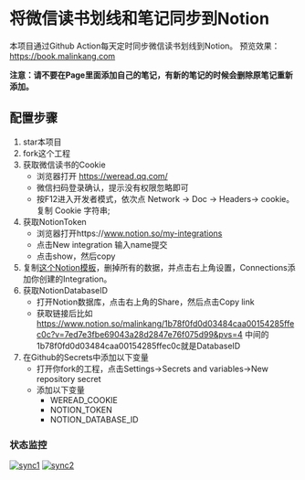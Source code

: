 # 将微信读书划线和笔记同步到Notion
本项目通过Github Action每天定时同步微信读书划线到Notion。
预览效果：https://book.malinkang.com

**注意：请不要在Page里面添加自己的笔记，有新的笔记的时候会删除原笔记重新添加。**

## 配置步骤
1. star本项目
2. fork这个工程
3. 获取微信读书的Cookie
    * 浏览器打开 https://weread.qq.com/
    * 微信扫码登录确认，提示没有权限忽略即可
    * 按F12进入开发者模式，依次点 Network -> Doc -> Headers-> cookie。复制 Cookie 字符串;
4. 获取NotionToken
    * 浏览器打开https://www.notion.so/my-integrations
    * 点击New integration 输入name提交
    * 点击show，然后copy
5. 复制[这个Notion模板](https://malinkang.notion.site/a7794117392d4625ace722f78742afca?v=0a9551b0702649fa9913ff4f3758ace0)，删掉所有的数据，并点击右上角设置，Connections添加你创建的Integration。
6. 获取NotionDatabaseID
    * 打开Notion数据库，点击右上角的Share，然后点击Copy link
    * 获取链接后比如 https://www.notion.so/malinkang/1b78f0fd0d03484caa00154285ffec0c?v=7ed7e3fbe69043a28d2847e76f075d99&pvs=4 中间的1b78f0fd0d03484caa00154285ffec0c就是DatabaseID
7. 在Github的Secrets中添加以下变量
    * 打开你fork的工程，点击Settings->Secrets and variables->New repository secret
    * 添加以下变量
        * WEREAD_COOKIE
        * NOTION_TOKEN
        * NOTION_DATABASE_ID

### 状态监控
[![sync1](https://github.com/Hermhades/weread_to_notion/actions/workflows/weread.yml/badge.svg)](https://github.com/Hermhades/weread_to_notion/actions/workflows/weread.yml)
[![sync2](https://github.com/Hermhades/weread_to_notion/actions/workflows/weread2.yml/badge.svg)](https://github.com/Hermhades/weread_to_notion/actions/workflows/weread2.yml)

